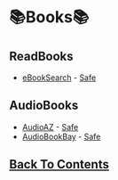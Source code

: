 # 📚Books📚

## ReadBooks
- [eBookSearch](https://cse.google.com/cse?cx=c46414ccb6a943e39) - [Safe](https://www.urlvoid.com/scan/cse.google.com/)

## AudioBooks
- [AudioAZ](https://audioaz.com/) - [Safe](https://www.urlvoid.com/scan/audioaz.com/)
- [AudioBookBay](https://audiobookbay.is/) - [Safe](https://www.urlvoid.com/scan/audiobookbay.is/)
 
## [Back To Contents](https://github.com/FreeCheatSheet/FreeCheatSheetGuide/blob/main/README.md#contents)
